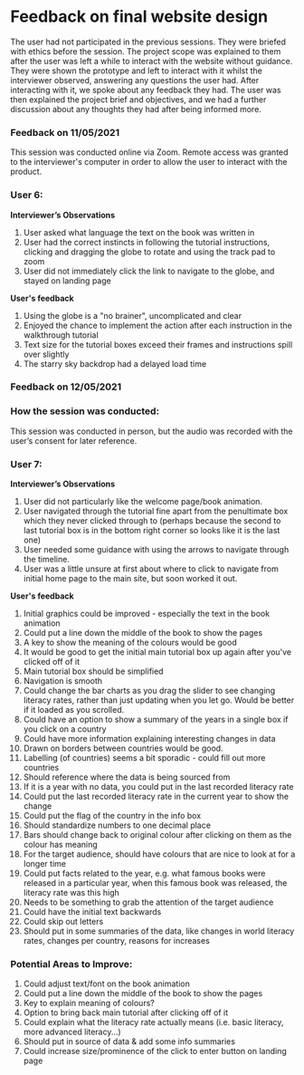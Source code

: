 # Feedback on final website design

The user had not participated in the previous sessions. They were briefed with ethics before the session. The project scope was explained to them after the user was left a while to interact with the website without guidance. They were shown the prototype and left to interact with it whilst the interviewer observed, answering any questions the user had. After interacting with it, we spoke about any feedback they had. The user was then explained the project brief and objectives, and we had a further discussion about any thoughts they had after being informed more.

### Feedback on 11/05/2021
This session was conducted online via Zoom. Remote access was granted to the interviewer's computer in order to allow the user to interact with the product.

### User 6:
**Interviewer’s Observations**

1. User asked what language the text on the book was written in
2. User had the correct instincts in following the tutorial instructions, clicking and dragging the globe to rotate and using the track pad to zoom
3. User did not immediately click the link to navigate to the globe, and stayed on landing page

**User's feedback**

1. Using the globe is a "no brainer", uncomplicated and clear
2. Enjoyed the chance to implement the action after each instruction in the walkthrough tutorial
3. Text size for the tutorial boxes exceed their frames and instructions spill over slightly
4. The starry sky backdrop had a delayed load time

### Feedback on 12/05/2021

### How the session was conducted:
This session was conducted in person, but the audio was recorded with the user’s consent for later reference. 

### User 7:
**Interviewer’s Observations**

1. User did not particularly like the welcome page/book animation.
2. User navigated through the tutorial fine apart from the penultimate box which they never clicked through to (perhaps because the second to last tutorial box is in the bottom right corner so looks like it is the last one)
3. User needed some guidance with using the arrows to navigate through the timeline.
4. User was a little unsure at first about where to click to navigate from initial home page to the main site, but soon worked it out.


**User's feedback**

1. Initial graphics could be improved - especially the text in the book animation
2. Could put a line down the middle of the book to show the pages
3. A key to show the meaning of the colours would be good
4. It would be good to get the initial main tutorial box up again after you've clicked off of it
5. Main tutorial box should be simplified
6. Navigation is smooth
7. Could change the bar charts as you drag the slider to see changing literacy rates, rather than just updating when you let go. Would be better if it loaded as you scrolled.
8. Could have an option to show a summary of the years in a single box if you click on a country
9. Could have more information explaining interesting changes in data
10. Drawn on borders between countries would be good.
11. Labelling (of countries) seems a bit sporadic - could fill out more countries
12. Should reference where the data is being sourced from
13. If it is a year with no data, you could put in the last recorded literacy rate
14. Could put the last recorded literacy rate in the current year to show the change
15. Could put the flag of the country in the info box
16. Should standardize numbers to one decimal place
17. Bars should change back to original colour after clicking on them as the colour has meaning
18. For the target audience, should have colours that are nice to look at for a longer time
19. Could put facts related to the year, e.g. what famous books were released in a particular year, when this famous book was released, the literacy rate was this high
20. Needs to be something to grab the attention of the target audience
21. Could have the initial text backwards
22. Could skip out letters
23. Should put in some summaries of the data, like changes in world literacy rates, changes per country, reasons for increases

### Potential Areas to Improve:
1. Could adjust text/font on the book animation
2. Could put a line down the middle of the book to show the pages
3. Key to explain meaning of colours?
4. Option to bring back main tutorial after clicking off of it
5. Could explain what the literacy rate actually means (i.e. basic literacy, more advanced literacy...)
6. Should put in source of data & add some info summaries
7. Could increase size/prominence of the click to enter button on landing page
